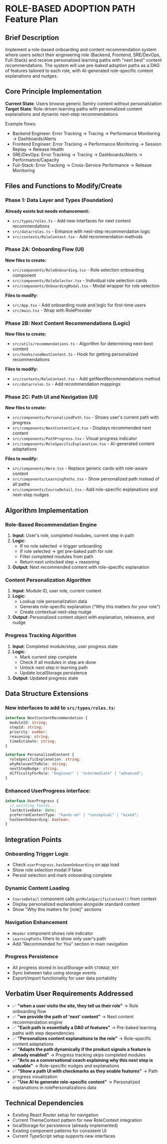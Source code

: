 # ROLE-BASED ADOPTION PATH Feature Plan

## Brief Description

Implement a role-based onboarding and content recommendation system where users select their engineering role (Backend, Frontend, SRE/DevOps, Full-Stack) and receive personalized learning paths with "next best" content recommendations. The system will use pre-baked adoption paths as a DAG of features tailored to each role, with AI-generated role-specific content explanations and nudges.

## Core Principle Implementation

**Current State**: Users browse generic Sentry content without personalization
**Target State**: Role-driven learning paths with personalized content explanations and dynamic next-step recommendations

Example flows:

- Backend Engineer: Error Tracking → Tracing → Performance Monitoring → Dashboards/Alerts
- Frontend Engineer: Error Tracking → Performance Monitoring → Session Replay → Release Health
- SRE/DevOps: Error Tracking → Tracing → Dashboards/Alerts → Performance/Capacity
- Full-Stack: Error Tracking → Cross-Service Performance → Release Monitoring

## Files and Functions to Modify/Create

### Phase 1: Data Layer and Types (Foundation)

**Already exists but needs enhancement:**

- `src/types/roles.ts` - Add new interfaces for next content recommendations
- `src/data/roles.ts` - Enhance with next-step recommendation logic
- `src/contexts/RoleContext.tsx` - Add recommendation methods

### Phase 2A: Onboarding Flow (UI)

**New files to create:**

- `src/components/RoleOnboarding.tsx` - Role selection onboarding component
- `src/components/RoleSelector.tsx` - Individual role selection cards
- `src/components/OnboardingModal.tsx` - Modal wrapper for role selection

**Files to modify:**

- `src/App.tsx` - Add onboarding route and logic for first-time users
- `src/main.tsx` - Wrap with RoleProvider

### Phase 2B: Next Content Recommendations (Logic)

**New files to create:**

- `src/utils/recommendations.ts` - Algorithm for determining next-best content
- `src/hooks/useNextContent.ts` - Hook for getting personalized recommendations

**Files to modify:**

- `src/contexts/RoleContext.tsx` - Add getNextRecommendations method
- `src/data/roles.ts` - Add recommendation mappings

### Phase 2C: Path UI and Navigation (UI)

**New files to create:**

- `src/components/PersonalizedPath.tsx` - Shows user's current path with progress
- `src/components/NextContentCard.tsx` - Displays recommended next content
- `src/components/PathProgress.tsx` - Visual progress indicator
- `src/components/RoleSpecificExplanation.tsx` - AI-generated content adaptations

**Files to modify:**

- `src/components/Hero.tsx` - Replace generic cards with role-aware content
- `src/components/LearningPaths.tsx` - Show personalized path instead of all paths
- `src/components/CourseDetail.tsx` - Add role-specific explanations and next-step nudges

## Algorithm Implementation

### Role-Based Recommendation Engine

1. **Input**: User's role, completed modules, current step in path
2. **Logic**:
   - If no role selected → trigger onboarding
   - If role selected → get pre-baked path for role
   - Filter completed modules from path
   - Return next unlocked step + reasoning
3. **Output**: Next recommended content with role-specific explanation

### Content Personalization Algorithm

1. **Input**: Module ID, user role, current context
2. **Logic**:
   - Lookup role personalization data
   - Generate role-specific explanation ("Why this matters for your role")
   - Create contextual next-step nudge
3. **Output**: Personalized content object with explanation, relevance, and nudge

### Progress Tracking Algorithm

1. **Input**: Completed module/step, user progress state
2. **Logic**:
   - Mark current step complete
   - Check if all modules in step are done
   - Unlock next step in learning path
   - Update localStorage persistence
3. **Output**: Updated progress state

## Data Structure Extensions

### New interfaces to add to `src/types/roles.ts`:

```typescript
interface NextContentRecommendation {
  moduleId: string;
  stepId: string;
  priority: number;
  reasoning: string;
  timeEstimate: string;
}

interface PersonalizedContent {
  roleSpecificExplanation: string;
  whyRelevantToRole: string;
  nextStepNudge: string;
  difficultyForRole: "beginner" | "intermediate" | "advanced";
}
```

### Enhanced UserProgress interface:

```typescript
interface UserProgress {
  // existing fields...
  lastActiveDate: Date;
  preferredContentType: "hands-on" | "conceptual" | "mixed";
  hasSeenOnboarding: boolean;
}
```

## Integration Points

### Onboarding Trigger Logic

- Check `userProgress.hasSeenOnboarding` on app load
- Show role selection modal if false
- Persist selection and mark onboarding complete

### Dynamic Content Loading

- `CourseDetail` component calls `getRoleSpecificContent()` from context
- Display personalized explanations alongside standard content
- Show "Why this matters for [role]" sections

### Navigation Enhancement

- `Header` component shows role indicator
- `LearningPaths` filters to show only user's path
- Add "Recommended for You" section in main navigation

### Progress Persistence

- All progress stored in localStorage with `STORAGE_KEY`
- Sync between tabs using storage events
- Export/import functionality for user data portability

## Verbatim User Requirements Addressed

- ✅ **"when a user visits the site, they tell us their role"** → Role onboarding flow
- ✅ **"we provide the path of 'next' content"** → Next content recommendation engine
- ✅ **"Each path is essentially a DAG of features"** → Pre-baked learning paths with step dependencies
- ✅ **"Personalizes content explanations to the role"** → Role-specific content adaptations
- ✅ **"Adapts the path dynamically if the product signals a feature is already enabled"** → Progress tracking skips completed modules
- ✅ **"Acts as a conversational coach explaining why this next step is valuable"** → Role-specific nudges and explanations
- ✅ **"Show a path UI with checkmarks as they enable features"** → Path progress visualization
- ✅ **"Use AI to generate role-specific content"** → Personalized explanations in rolePersonalizations data

## Technical Dependencies

- Existing React Router setup for navigation
- Current ThemeContext pattern for new RoleContext integration
- localStorage for persistence (already implemented)
- Existing component patterns for consistent UI
- Current TypeScript setup supports new interfaces
